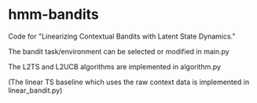 # hmm-bandits
Code for "Linearizing Contextual Bandits with Latent State Dynamics."

The bandit task/environment can be selected or modified in main.py

The L2TS and L2UCB algorithms are implemented in algorithm.py

(The linear TS baseline which uses the raw context data is implemented in linear_bandit.py)
